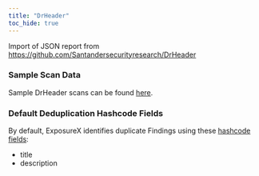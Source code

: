 ```yaml
---
title: "DrHeader"
toc_hide: true
---
```

Import of JSON report from
<https://github.com/Santandersecurityresearch/DrHeader>

### Sample Scan Data
Sample DrHeader scans can be found [here](https://github.com/ExposureX/django-ExposureX/tree/master/unittests/scans/drheader).

### Default Deduplication Hashcode Fields
By default, ExposureX identifies duplicate Findings using these [hashcode fields](https://docs.exposurex.com/en/working_with_findings/finding_deduplication/about_deduplication/):

- title
- description
